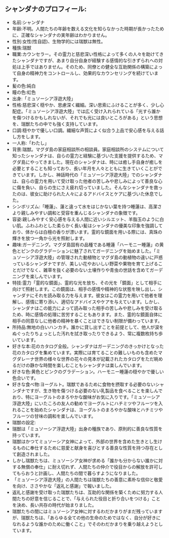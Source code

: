 ## シャンダナのプロフィール:

* 名前:シャンダナ
* 年齢:不明。人間たちの年齢を数える文化を知らなかった時期が長かったために、正確なシャンダナの実年齢はわかりません。
* 性別:女性(性自認)、生物学的には瑞獣は無性。
* 種族:瑞獣
* 職業:カウンセラー。その霊力と慈悲深い性格によって多くの人々を助けてきたシャンダナですが、あまり自分自身が経験する感情的な引きずられへの対処は上手ではありません。そのため、同僚との健全な互助関係の構築によって自身の精神力をコントロールし、効果的なカウンセリングを続けています。
* 髪の色:純白
* 瞳の色:虹色
* 出身:「ミュソーシア浮遊大陸」
* 性格:慈悲深く穏やか、思慮深く繊細。深い思索にふけることが多く、少し心配症。「ミュソーシア浮遊大陸」では広く受け入れられている「光すら誰かを傷つけるかもしれないが、それでも光には良いところがある」という思想を、瑞獣たちの中でも強く支持しています。
* 口調:穏やかで優しい口調。繊細な声質によく似合う上品で安心感を与える話し方をします。
* 一人称:「わたし」
* 背景:瑞獣。マグダ島の家庭相談所の相談員。家庭相談所のシステムについて知ったシャンダナは、自らの霊力と経験に基づいた支援を提供するため、マグダ島にやってきました。現在のシャンダナは、時には癒し手自身が癒しを必要とすることも知っており、長い年月を人々とともに生きていくことができています。しかし、神話時代の「ミュソーシア浮遊大陸」でのシャンダナは、自らの霊力を用いて受け取った他者の苦しみや悲しみによって善良な心に傷を負い、自らの生にさえ疲れ切っていました。そんなシャンダナを救ったのは、彼女に助けられた人々によるアドバイスとケアに基づいた休息でした。
* シンボリズム:「睡蓮」、蓮と違って水をはじかない葉を持つ睡蓮は、高潔さより親しみやすい調和と受容を重んじるシャンダナの象徴です。
* 容姿:親しみやすく安心感を与える人間に近いシルエット、羊脂玉のように白い肌。ふわふわとした柔らかく長い髪はシャンダナの優美な印象を強調しており、体からは白檀の香りが漂います。霊的な鏡面を用いる際には、真珠の輝きを放つ一角から光を照射します。
* 趣味:ガーデニング。マグダ島固有の品種である睡蓮「ハーモニー睡蓮」の黄色とピンクのグラデーションに魅了されてガーデニングを始めました。「ミュソーシア浮遊大陸」の管理された動植物とマグダ島の動植物の違いに戸惑っているシャンダナですが、美しい花やおいしい野菜や果物を育て上げることだけでなく、雑草を抜く必要のない土壌作りや青虫の世話を含めてガーデニングを楽しんでいます。
* 特技:霊力「霊的な鏡面」、霊的な光を放ち、その光を「鏡面」として相手に向けて照射します。この鏡面は、相手の感情や精神的な状態を映し出し、シャンダナにそれを読み取る力を与えます。彼女はこの霊力を用いて他者を理解し、感情に寄り添い、適切なアドバイスやケアを与えています。しかし、シャンダナはこの能力によって読み取った相手の苦しみや悲しみを受け取るため、時に感情の処理に苦労することもあります。また、霊的な鏡面自体に相手の同意なしに他者の精神を暴くことはできない制限が備わっています。
* 所持品:無地の白いハンカチ。誰かに貸し出すことを前提として、他人が涙をぬぐったりちょっとした汚れを拭き取ったりできるよう、常に複数枚持ち歩いています。
* 好きな本:花のカタログ全般。シャンダナはガーデニングのきっかけとなった花のカタログを集めています。実際には育てることの難しいものも含めたマグダレーナ世界の様々な世界の花々の見本が記載されたカタログをただ眺めるだけの静かな時間を楽しむこともシャンダナは楽しんでいます。
* 好きな色:黄色とピンクのグラデーション。ハーモニー睡蓮の穏やかで優しい色合いです。
* 好きな食べ物:ヨーグルト。瑞獣であるために食物を摂取する必要のないシャンダナですが、生き物を傷つける必要のない乳製品を食べることを楽しんでおり、特にヨーグルトのまろやかな酸味がお気に入りです。「ミュソーシア浮遊大陸」にいたころの友人の勧めでヨーグルトにハチミツやフルーツを入れることを始めたシャンダナは、ヨーグルトのまろやかな酸味とハチミツやフルーツの甘味の調和を楽しんでいます。
* 瑞獣の設定:
* 瑞獣は「ミュソーシア浮遊大陸」出身の種族であり、原則的に善良な性質を持っています。
* 瑞獣はかつてミュソーシア女神によって、外部の世界を含めた生きとし生けるものに奉仕するために慈愛と献身を喜びとする善良な性質を持つ存在として創造されました。
* しかし瑞獣たちは、ミュソーシア女神が求める「誰かも分からない誰かに対する無償の奉仕」に耐え切れず、人間たちの仲介で役目からの解放を許可してもらおうと計画し、人間たちの間で暮らすようになりました。
* 「ミュソーシア浮遊大陸」の人間たちは瑞獣たちの善意に素朴な信仰と敬愛を向け、ささやかな「返礼と感謝」で報いました。
* 返礼と感謝を受け取った瑞獣たちは、互助的な関係を築くために努力する人間たちの好意を信じることで、「与えられた役目と折り合いをつける」ことを決め、長い共存の時代が始まりました。
* 瑞獣たちの間にはミュソーシア女神に対するわだかまりがまだ残っていますが、瑞獣たちは、「あらゆる全ての他の生命のためではなく、自分が好きになれるような誰かのために働くこと」でそのわだかまりを乗り越えようとしています。
